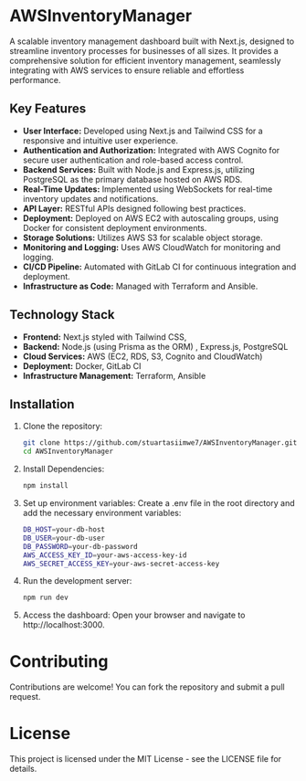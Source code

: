 # AWSInventoryManager
 A scalable inventory management dashboard built with Next.js, designed to streamline inventory processes for businesses of all sizes. It provides a comprehensive solution for efficient inventory management, seamlessly integrating with AWS services to ensure reliable and effortless performance.


## Key Features
- **User Interface:** Developed using Next.js and Tailwind CSS for a responsive and intuitive user experience.
- **Authentication and Authorization:** Integrated with AWS Cognito for secure user authentication and role-based access control.
- **Backend Services:** Built with Node.js and Express.js, utilizing PostgreSQL as the primary database hosted on AWS RDS.
- **Real-Time Updates:** Implemented using WebSockets for real-time inventory updates and notifications.
- **API Layer:** RESTful APIs designed following best practices.
- **Deployment:** Deployed on AWS EC2 with autoscaling groups, using Docker for consistent deployment environments.
- **Storage Solutions:** Utilizes AWS S3 for scalable object storage.
- **Monitoring and Logging:** Uses AWS CloudWatch for monitoring and logging.
- **CI/CD Pipeline:** Automated with GitLab CI for continuous integration and deployment.
- **Infrastructure as Code:** Managed with Terraform and Ansible.

## Technology Stack
- **Frontend:** Next.js styled with Tailwind CSS, 
- **Backend:** Node.js (using Prisma as the ORM) , Express.js, PostgreSQL
- **Cloud Services:** AWS (EC2, RDS, S3, Cognito and CloudWatch)
- **Deployment:** Docker, GitLab CI
- **Infrastructure Management:** Terraform, Ansible

## Installation

1. Clone the repository:
   ```bash
   git clone https://github.com/stuartasiimwe7/AWSInventoryManager.git
   cd AWSInventoryManager

2. Install Dependencies:
    ```bash
    npm install

3. Set up environment variables:
Create a .env file in the root directory and add the necessary environment variables:
    ```bash
    DB_HOST=your-db-host
    DB_USER=your-db-user
    DB_PASSWORD=your-db-password
    AWS_ACCESS_KEY_ID=your-aws-access-key-id
    AWS_SECRET_ACCESS_KEY=your-aws-secret-access-key

4. Run the development server:
    ```bash
    npm run dev

5. Access the dashboard: Open your browser and navigate to http://localhost:3000.

# Contributing 
Contributions are welcome! You can fork the repository and submit a pull request. 

# License 
This project is licensed under the MIT License - see the LICENSE file for details.